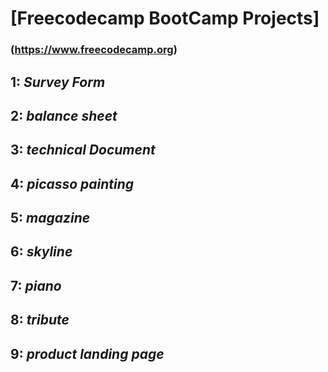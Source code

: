 # [Freecodecamp BootCamp Projects]
### (https://www.freecodecamp.org)

## 1: ***Survey Form*** 
## 2: ***balance sheet*** 
## 3: ***technical Document*** 
## 4: ***picasso painting*** 
## 5: ***magazine*** 
## 6: ***skyline*** 
## 7: ***piano*** 
## 8: ***tribute*** 
## 9: ***product landing page*** 